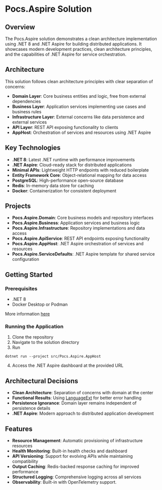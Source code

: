 # Pocs.Aspire Solution

## Overview

The Pocs.Aspire solution demonstrates a clean architecture implementation using .NET 8 and .NET Aspire for building distributed applications. It showcases modern development practices, clean architecture principles, and the capabilities of .NET Aspire for service orchestration.

## Architecture

This solution follows clean architecture principles with clear separation of concerns:

- **Domain Layer**: Core business entities and logic, free from external dependencies
- **Business Layer**: Application services implementing use cases and business rules
- **Infrastructure Layer**: External concerns like data persistence and external services
- **API Layer**: REST API exposing functionality to clients
- **AppHost**: Orchestration of services and resources using .NET Aspire

## Key Technologies

- **.NET 8**: Latest .NET runtime with performance improvements
- **.NET Aspire**: Cloud-ready stack for distributed applications
- **Minimal APIs**: Lightweight HTTP endpoints with reduced boilerplate
- **Entity Framework Core**: Object-relational mapping for data access
- **PostgreSQL**: High-performance open-source database
- **Redis**: In-memory data store for caching
- **Docker**: Containerization for consistent deployment

## Projects

- **Pocs.Aspire.Domain**: Core business models and repository interfaces
- **Pocs.Aspire.Business**: Application services and business logic
- **Pocs.Aspire.Infrastructure**: Repository implementations and data access
- **Pocs.Aspire.ApiService**: REST API endpoints exposing functionality
- **Pocs.Aspire.AppHost**: .NET Aspire orchestration of services and resources
- **Pocs.Aspire.ServiceDefaults**: .NET Aspire template for shared service configuration

## Getting Started

### Prerequisites

- .NET 8
- Docker Desktop or Podman


More information [here](https://learn.microsoft.com/en-us/dotnet/aspire/fundamentals/setup-tooling?tabs=windows&pivots=visual-studio#install-net-aspire-prerequisites)

### Running the Application

1. Clone the repository
2. Navigate to the solution directory
3. Run 
```shell 
dotnet run --project src/Pocs.Aspire.AppHost
```
4. Access the .NET Aspire dashboard at the provided URL

## Architectural Decisions

- **Clean Architecture**: Separation of concerns with domain at the center
- **Functional Results**: Using [LanguageExt](https://github.com/louthy/language-ext) for better error handling
- **Persistence Ignorance**: Domain layer remains independent of persistence details
- **.NET Aspire**: Modern approach to distributed application development

## Features

- **Resource Management**: Automatic provisioning of infrastructure resources
- **Health Monitoring**: Built-in health checks and dashboard
- **API Versioning**: Support for evolving APIs while maintaining compatibility
- **Output Caching**: Redis-backed response caching for improved performance
- **Structured Logging**: Comprehensive logging across all services
- **Observability**: Built-in with OpenTelemetry support.
